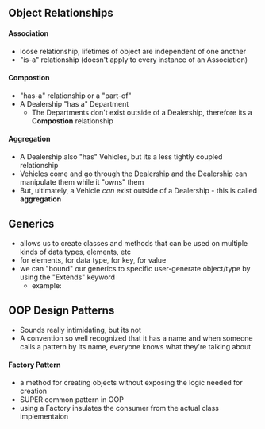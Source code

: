 ## Object Relationships

#### Association

- loose relationship, lifetimes of object are independent of one another
- "is-a" relationship (doesn't apply to every instance of an Association)

#### Compostion

- "has-a" relationship or a "part-of"
- A Dealership "has a" Department
  - The Departments don't exist outside of a Dealership, therefore its a **Compostion** relationship

#### Aggregation

- A Dealership also "has" Vehicles, but its a less tightly coupled relationship
- Vehicles come and go through the Dealership and the Dealership can manipulate them while it "owns" them
- But, ultimately, a Vehicle _can_ exist outside of a Dealership - this is called **aggregation**

## Generics

- allows us to create classes and methods that can be used on multiple kinds of data types, elements, etc
- <E> for elements, <T> for data type, <K> for key, <V> for value
- we can "bound" our generics to specific user-generate object/type by using the "Extends" keyword
  - example: <E extends Vehicle>

## OOP Design Patterns

- Sounds really intimidating, but its not
- A convention so well recognized that it has a name and when someone calls a pattern by its name, everyone knows what they're talking about

#### Factory Pattern

- a method for creating objects without exposing the logic needed for creation
- SUPER common pattern in OOP
- using a Factory insulates the consumer from the actual class implementaion

